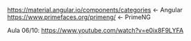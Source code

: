 https://material.angular.io/components/categories <- Angular
https://www.primefaces.org/primeng/ <- PrimeNG

Aula 06/10: https://www.youtube.com/watch?v=e0ix8F9LYFA
